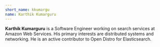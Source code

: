 ```yaml
---
short_name: kkumargu
name: Karthik Kumarguru
---
```


**Karthik Kumarguru** is a Software Engineer working on search services at Amazon Web Services. His primary interests are distributed systems and networking. He is an active contributor to Open Distro for Elasticsearch.
